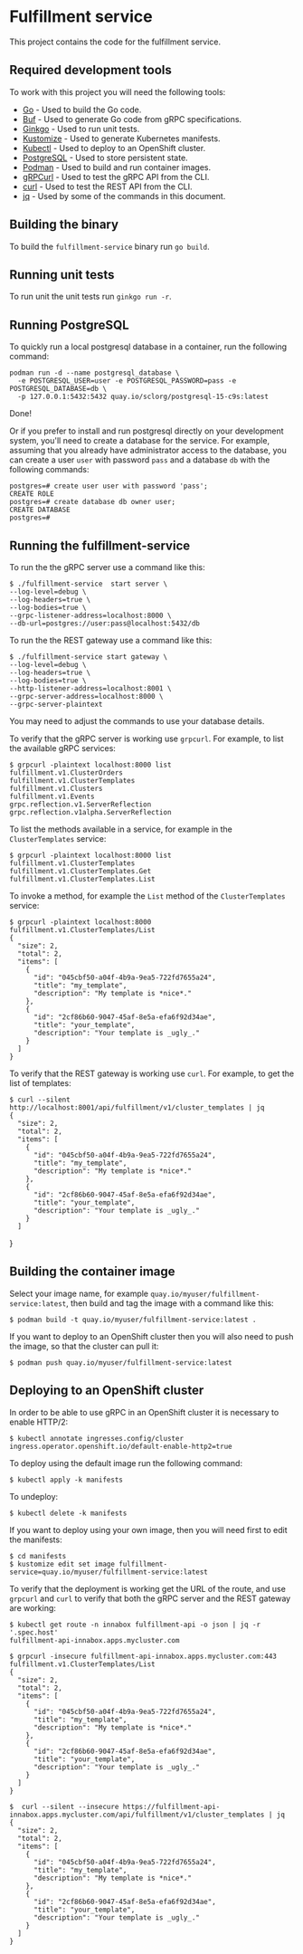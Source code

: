 # Fulfillment service

This project contains the code for the fulfillment service.

## Required development tools

To work with this project you will need the following tools:

- [Go](https://go.dev) - Used to build the Go code.
- [Buf](https://buf.build) - Used to generate Go code from gRPC specifications.
- [Ginkgo](https://onsi.github.io/ginkgo) - Used to run unit tests.
- [Kustomize](https://kustomize.io) - Used to generate Kubernetes manifests.
- [Kubectl](https://kubernetes.io/es/docs/reference/kubectl) - Used to deploy to an OpenShift cluster.
- [PostgreSQL](https://www.postgresql.org) - Used to store persistent state.
- [Podman](https://podman.io) - Used to build and run container images.
- [gRPCurl](https://github.com/fullstorydev/grpcurl) - Used to test the gRPC API from the CLI.
- [curl](https://curl.se) - Used to test the REST API from the CLI.
- [jq](https://jqlang.org) - Used by some of the commands in this document.

## Building the binary

To build the `fulfillment-service` binary run `go build`.

## Running unit tests

To run unit the unit tests run `ginkgo run -r`.

## Running PostgreSQL

To quickly run a local postgresql database in a container, run the following command:

```
podman run -d --name postgresql_database \
  -e POSTGRESQL_USER=user -e POSTGRESQL_PASSWORD=pass -e POSTGRESQL_DATABASE=db \
  -p 127.0.0.1:5432:5432 quay.io/sclorg/postgresql-15-c9s:latest
```

Done!

Or if you prefer to install and run postgresql directly on your development
system, you'll need to create a database for the service. For example, assuming
that you already have administrator access to the database, you can create a
user `user` with password `pass` and a database `db` with the following
commands:

    postgres=# create user user with password 'pass';
    CREATE ROLE
    postgres=# create database db owner user;
    CREATE DATABASE
    postgres=#

## Running the fulfillment-service

To run the the gRPC server use a command like this:

    $ ./fulfillment-service  start server \
    --log-level=debug \
    --log-headers=true \
    --log-bodies=true \
    --grpc-listener-address=localhost:8000 \
    --db-url=postgres://user:pass@localhost:5432/db

To run the the REST gateway use a command like this:

    $ ./fulfillment-service start gateway \
    --log-level=debug \
    --log-headers=true \
    --log-bodies=true \
    --http-listener-address=localhost:8001 \
    --grpc-server-address=localhost:8000 \
    --grpc-server-plaintext

You may need to adjust the commands to use your database details.

To verify that the gRPC server is working use `grpcurl`. For example, to list the available gRPC services:

    $ grpcurl -plaintext localhost:8000 list
    fulfillment.v1.ClusterOrders
    fulfillment.v1.ClusterTemplates
    fulfillment.v1.Clusters
    fulfillment.v1.Events
    grpc.reflection.v1.ServerReflection
    grpc.reflection.v1alpha.ServerReflection

To list the methods available in a service, for example in the `ClusterTemplates` service:

    $ grpcurl -plaintext localhost:8000 list fulfillment.v1.ClusterTemplates
    fulfillment.v1.ClusterTemplates.Get
    fulfillment.v1.ClusterTemplates.List

To invoke a method, for example the `List` method of the `ClusterTemplates` service:

    $ grpcurl -plaintext localhost:8000 fulfillment.v1.ClusterTemplates/List
    {
      "size": 2,
      "total": 2,
      "items": [
        {
          "id": "045cbf50-a04f-4b9a-9ea5-722fd7655a24",
          "title": "my_template",
          "description": "My template is *nice*."
        },
        {
          "id": "2cf86b60-9047-45af-8e5a-efa6f92d34ae",
          "title": "your_template",
          "description": "Your template is _ugly_."
        }
      ]
    }

To verify that the REST gateway is working use `curl`. For example, to get the list of templates:

    $ curl --silent http://localhost:8001/api/fulfillment/v1/cluster_templates | jq
    {
      "size": 2,
      "total": 2,
      "items": [
        {
          "id": "045cbf50-a04f-4b9a-9ea5-722fd7655a24",
          "title": "my_template",
          "description": "My template is *nice*."
        },
        {
          "id": "2cf86b60-9047-45af-8e5a-efa6f92d34ae",
          "title": "your_template",
          "description": "Your template is _ugly_."
        }
      ]
}

## Building the container image

Select your image name, for example `quay.io/myuser/fulfillment-service:latest`, then build and tag the image with a
command like this:

    $ podman build -t quay.io/myuser/fulfillment-service:latest .

If you want to deploy to an OpenShift cluster then you will also need to push the image, so that the cluster can pull
it:

    $ podman push quay.io/myuser/fulfillment-service:latest

## Deploying to an OpenShift cluster

In order to be able to use gRPC in an OpenShift cluster it is necessary to enable HTTP/2:

    $ kubectl annotate ingresses.config/cluster ingress.operator.openshift.io/default-enable-http2=true

To deploy using the default image run the following command:

    $ kubectl apply -k manifests

To undeploy:

    $ kubectl delete -k manifests

If you want to deploy using your own image, then you will need first to edit the manifests:

    $ cd manifests
    $ kustomize edit set image fulfillment-service=quay.io/myuser/fulfillment-service:latest

To verify that the deployment is working get the URL of the route, and use `grpcurl` and `curl` to verify that both the
gRPC server and the REST gateway are working:

    $ kubectl get route -n innabox fulfillment-api -o json | jq -r '.spec.host'
    fulfillment-api-innabox.apps.mycluster.com

    $ grpcurl -insecure fulfillment-api-innabox.apps.mycluster.com:443 fulfillment.v1.ClusterTemplates/List
    {
      "size": 2,
      "total": 2,
      "items": [
        {
          "id": "045cbf50-a04f-4b9a-9ea5-722fd7655a24",
          "title": "my_template",
          "description": "My template is *nice*."
        },
        {
          "id": "2cf86b60-9047-45af-8e5a-efa6f92d34ae",
          "title": "your_template",
          "description": "Your template is _ugly_."
        }
      ]
    }

    $  curl --silent --insecure https://fulfillment-api-innabox.apps.mycluster.com/api/fulfillment/v1/cluster_templates | jq
    {
      "size": 2,
      "total": 2,
      "items": [
        {
          "id": "045cbf50-a04f-4b9a-9ea5-722fd7655a24",
          "title": "my_template",
          "description": "My template is *nice*."
        },
        {
          "id": "2cf86b60-9047-45af-8e5a-efa6f92d34ae",
          "title": "your_template",
          "description": "Your template is _ugly_."
        }
      ]
    }
